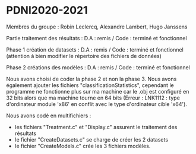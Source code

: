 # PDNI2020-2021
Membres du groupe : 
Robin Leclercq,
Alexandre Lambert,
Hugo Janssens

Partie traitement des résultats : 
D.A : remis / Code : terminé et fonctionnel

Phase 1 création de datasets :
D.A : remis / Code : terminé et fonctionnel (attention à bien modifier le répertoire des fichiers de données)

Phase 2 créations des modèles :
D.A : remis / Code : terminé et fonctionnel

Nous avons choisi de coder la phase 2 et non la phase 3.
Nous avons également ajouter les fichiers "classificationStatistics", cependant le programme ne fonctionne plus sur ma machine car
le .obj est configuré en 32 bits alors que ma machine tourne en 64 bits (Erreur : LNK1112 : type d'ordinateur module 'x86' en conflit avec le type d'ordinateur
cible 'x64').

Nous avons codé en multifichiers : 
- les fichiers "Treatment.c" et "Display.c" assurent le traitement des résultats
- le fichier "CreateDatasets.c" se charge de créer les 2 datasets
- le fichier "CreateModels.c" crée les 3 fichiers modèles.
